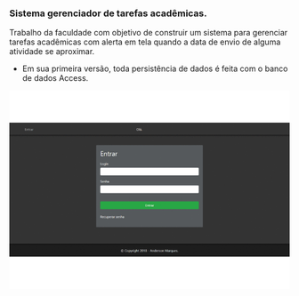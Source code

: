### Sistema gerenciador de tarefas acadêmicas.

Trabalho da faculdade com objetivo de construir um sistema para gerenciar tarefas acadêmicas com alerta em tela quando a data de envio de alguma atividade se aproximar.

- Em sua primeira versão, toda persistência de dados é feita com o banco de dados Access.

<p align="center">
    <img src="GerenciadorTarefas.gif" align="center" alt="imagem animada do sistema">
</p>
